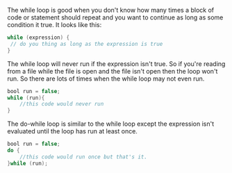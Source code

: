 The while loop is good when you don't know how many times a block of code or statement should repeat and you want to continue as long as some condition it true. It looks like this:
```java
while (expression) {
 // do you thing as long as the expression is true
}
```
The while loop will never run if the expression isn't true. So if you're reading from a file while the file is open and the file isn't open then the loop won't run. So there are lots of times when the while loop may not even run.
```java
bool run = false;
while (run){
    //this code would never run
}
```

The do-while loop is similar to the while loop except the expression isn't evaluated until the loop has run at least once.
```java
bool run = false;
do {
    //this code would run once but that's it.
}while (run);
```


